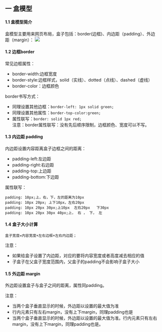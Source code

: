 ## 一 盒模型

#### 1.1 盒模型简介

盒模型主要用来网页布局，盒子包括：border(边框)、内边距（padding）、外边距（margin）：
![](/images/JavaScript/css-02.png)

#### 1.2 边框border

常见边框属性：
- border-width:边框宽度
- border-style:边框样式，solid（实线）、dotted（点线）、dashed（虚线）
- border-color：边框颜色

border书写方式：
- 同理设置其他边框：`border-left: 1px solid green;`
- 同理设置其他属性：`border-top-color:green;`	
- 属性联写：`border: solid 1px red;`        
注意：border属性联写：没有先后顺序限制，边框颜色、宽度可以不写。

#### 1.3 内边距 padding

内边距设置内容距离盒子边框之间的距离：
- padding-left:左边距
- padding-right:右边距
- padding-top:上边距
- padding-bottom:下边距

属性联写：
```
padding: 10px;上，右，下，左的距离为10px
padding: 10px 20px; 上下10px，左右20px
padding: 10px 20px 30px;上10px  左右20px   下30px
padding: 10px 20px 30px 40px;上， 右 ， 下， 左
```

#### 1.4 盒子大小计算

```
盒子宽度=内容宽度+左右边框+左右内边距；
```
注意：
- 如果给盒子设置了内边距，对应的要将内容宽度或者高度减去相应的值
- 子盒子在父盒子宽度范围内，父盒子的padding不会影响子盒子大小

#### 1.5 外边距 margin

外边距设置盒子与盒子之间的距离，属性同padding。  

注意：
- 当两个盒子垂直显示的时候，外边距以设置的最大值为准
- 行内元素只有左右margin，没有上下margin，同理padding也是
- 当两个盒子垂直显示的时候，外边距以设置的最大值为准。行内元素只有左右margin，没有上下margin，同理padding也是。
